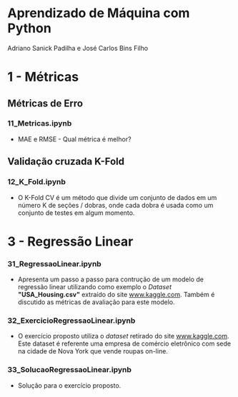 # Aprendizado de Máquina com Python
Adriano Sanick Padilha e José Carlos Bins Filho

# 1 - Métricas
## Métricas de Erro
### 11_Metricas.ipynb
- MAE e RMSE - Qual métrica é melhor?

## Validação cruzada K-Fold
### 12_K_Fold.ipynb
- O K-Fold CV é um método  que divide um conjunto de dados em um número K de seções / dobras, onde cada dobra é usada como um conjunto de testes em algum momento. 


# 3 - Regressão Linear
### 31_RegressaoLinear.ipynb
- Apresenta um passo a passo para contrução de um modelo de regressão linear utilizando como exemplo o *Dataset* **"USA_Housing.csv"** extraído do site www.kaggle.com. Também é discutido as métricas de avaliação para este modelo.

### 32_ExercicioRegressaoLinear.ipynb
- O exercício proposto utiliza o *dataset* retirado do site www.kaggle.com. Este dataset é referente uma empresa de comércio eletrônico com sede na cidade de Nova York que vende roupas on-line.

### 33_SolucaoRegressaoLinear.ipynb
- Solução para o exercício proposto.
